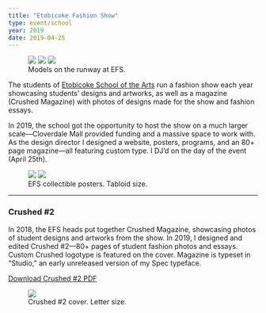 ```yaml
---
title: "Etobicoke Fashion Show"
type: event/school
year: 2019
date: 2019-04-25
---
```


<figure>
  <div class="img3">
    <img src="{{ site.baseurl }}/assets/img/efs1.jpg" style="margin-top:0">
    <img src="{{ site.baseurl }}/assets/img/efs2.jpg" style="margin-top:0">
    <img src="{{ site.baseurl }}/assets/img/efs3.jpg" style="margin-top:0">
  </div>
  <figcaption>Models on the runway at EFS.</figcaption>
</figure>

The students of [Etobicoke School of the Arts](http://esainfo.ca) run a fashion show each year showcasing students’ designs and artworks, as well as a magazine (Crushed Magazine) with photos of designs made for the show and fashion essays.

In 2019, the school got the opportunity to host the show on a much larger scale—Cloverdale Mall provided funding and a massive space to work with. As the design director I designed a website, posters, programs, and an 80+ page magazine—all featuring custom type. I DJ’d on the day of the event (April 25th).

<figure>
  <div class="img2">
    <img src="{{ site.baseurl }}/assets/img/efsposter1.png">
    <img src="{{ site.baseurl }}/assets/img/efsposter2.png">
  </div>
  <figcaption>EFS collectible posters. Tabloid size.</figcaption>
</figure>

* * *

### Crushed #2

In 2018, the EFS heads put together Crushed Magazine, showcasing photos of student designs and artworks from the show. In 2019, I designed and edited Crushed #2—80+ pages of student fashion photos and essays. Custom Crushed logotype is featured on the cover. Magazine is typeset in “Studio,” an early unreleased version of my Spec typeface.

[Download Crushed #2 PDF](https://drive.google.com/file/d/1U2lSzCMlywL6SeTMMo9f5bU692RCh1Es/view?usp=sharing)

<figure>
  <img src="{{ site.baseurl }}/assets/img/crushed2cover.png">
  <figcaption>Crushed #2 cover. Letter size.</figcaption>
</figure>